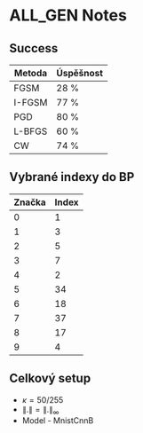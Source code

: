 # ALL_GEN Notes

## Success

Metoda | Úspěšnost
--- | ---
FGSM | 28 %
I-FGSM | 77 %
PGD | 80 %
L-BFGS | 60 %
CW | 74 %

## Vybrané indexy do BP

Značka | Index
--- | ---
0 | 1
1 | 3
2 | 5
3 | 7
4 | 2
5 | 34
6 | 18
7 | 37
8 | 17
9 | 4

## Celkový setup

- $\kappa = 50 / 255$
- $\|.\| = \|.\|_\infty$
- Model - MnistCnnB
